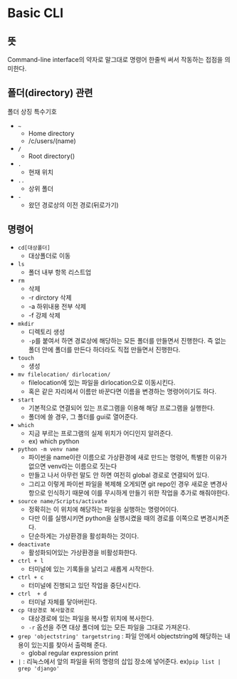 # Basic CLI

## 뜻

Command-line interface의 약자로 말그대로 명령어 한줄씩 써서 작동하는 접점을 의미한다.

## 폴더(directory) 관련

폴더 상징 특수기호

- `~`
  - Home directory
  - /c/users/(name)
- `/`
  - Root directory()
- `.`
  - 현재 위치
- `..`
  - 상위 폴더
- `-`
  - 왔던 경로상의 이전 경로(뒤로가기)

## 명령어

- `cd[대상폴더]`
  - 대상폴더로 이동
- `ls`
  - 폴더 내부 항목 리스트업
- `rm`
  - 삭제
  - -r dirctory 삭제
  - -a 하위내용 전부 삭제
  - -f 강제 삭제
- `mkdir`
  - 디렉토리 생성
  - `-p`를 붙여서 하면 경로상에 해당하는 모든 폴더를 만들면서 진행한다. 즉 없는 폴더 안에 폴더를 만든다 하더라도 직접 만들면서 진행한다.
- `touch`
  - 생성
- `mv filelocation/ dirlocation/`
  - filelocation에 있는 파일을 dirlocation으로 이동시킨다.
  - 혹은 같은 자리에서 이름만 바꾼다면 이름을 변경하는 명령어이기도 하다.
- `start`
  - 기본적으로 연결되어 있는 프로그램을 이용해 해당 프로그램을 실행한다.
  - 폴더에 쓸 경우, 그 폴더를 gui로 열어준다.
- `which` 
  - 지금 부르는 프로그램의 실제 위치가 어디인지 알려준다.
  - ex) which python
- `python -m venv name`
  - 파이썬을 name이란 이름으로 가상환경에 새로 만드는 명령어, 특별한 이유가 없으면 venv라는 이름으로 짓는다
  - 만들고 나서 아무런 말도 안 하면 여전히 global 경로로 연결되어 있다.
  - 그리고 이렇게 파이썬 파일을 복제해 오게되면 git repo인 경우 새로운 변경사항으로 인식하기 때문에 이를 무시하게 만들기 위한 작업을 추가로 해줘야한다.
- `source name/Scripts/activate`
  - 정확히는 이 위치에 해당하는 파일을 실행하는 명령어이다.
  - 다만 이를 실행시키면 python을 실행시켰을 때의 경로를 이쪽으로 변경시켜준다.
  - 단순하게는 가상환경을 활성화하는 것이다.
- `deactivate`
  - 활성화되어있는 가상환경을 비활성화한다.
- `ctrl + l` 
  - 터미널에 있는 기록들을 날리고 새롭게 시작한다.
- `ctrl + c`
  - 터미널에 진행되고 있던 작업을 중단시킨다.
- `ctrl  + d`
  - 터미널 자체를 닿아버린다.
- `cp 대상경로 복사할경로` 
  - 대상경로에 있는 파일을 복사할 위치에 복사한다.
  - `-r` 옵션을 주면 대상 폴더에 있는 모든 파일을 그대로 가져온다.
- `grep 'objectstring' targetstring` : 파일 안에서 objectstring에 해당하는 내용이 있는지를 찾아서 출력해 준다.
  - global regular expression print
- `|` : 리눅스에서 앞의 파일을 뒤의 명령의 삽입 장소에 넣어준다. ex)`pip list | grep 'django'`
